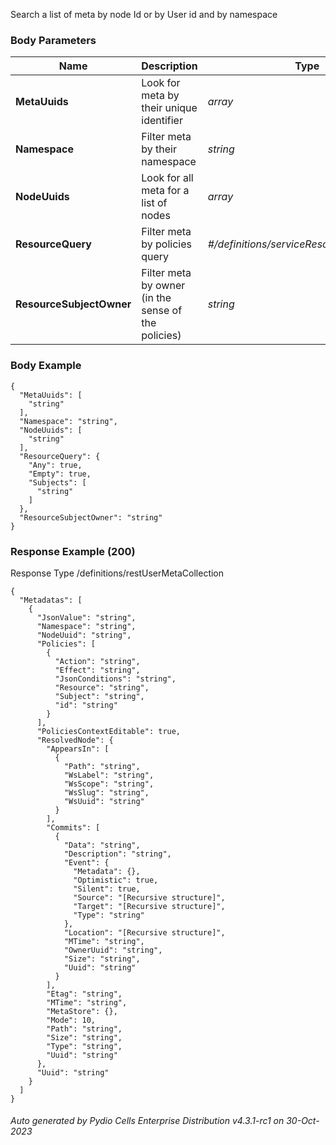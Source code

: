 






 
Search a list of meta by node Id or by User id and by namespace  


### Body Parameters

Name | Description | Type | Required
---|---|---|---
**MetaUuids** | Look for meta by their unique identifier | _array_ |   
**Namespace** | Filter meta by their namespace | _string_ |   
**NodeUuids** | Look for all meta for a list of nodes | _array_ |   
**ResourceQuery** | Filter meta by policies query | _#/definitions/serviceResourcePolicyQuery_ |   
**ResourceSubjectOwner** | Filter meta by owner (in the sense of the policies) | _string_ |   


### Body Example
```
{
  "MetaUuids": [
    "string"
  ],
  "Namespace": "string",
  "NodeUuids": [
    "string"
  ],
  "ResourceQuery": {
    "Any": true,
    "Empty": true,
    "Subjects": [
      "string"
    ]
  },
  "ResourceSubjectOwner": "string"
}
```






### Response Example (200)
Response Type /definitions/restUserMetaCollection

```
{
  "Metadatas": [
    {
      "JsonValue": "string",
      "Namespace": "string",
      "NodeUuid": "string",
      "Policies": [
        {
          "Action": "string",
          "Effect": "string",
          "JsonConditions": "string",
          "Resource": "string",
          "Subject": "string",
          "id": "string"
        }
      ],
      "PoliciesContextEditable": true,
      "ResolvedNode": {
        "AppearsIn": [
          {
            "Path": "string",
            "WsLabel": "string",
            "WsScope": "string",
            "WsSlug": "string",
            "WsUuid": "string"
          }
        ],
        "Commits": [
          {
            "Data": "string",
            "Description": "string",
            "Event": {
              "Metadata": {},
              "Optimistic": true,
              "Silent": true,
              "Source": "[Recursive structure]",
              "Target": "[Recursive structure]",
              "Type": "string"
            },
            "Location": "[Recursive structure]",
            "MTime": "string",
            "OwnerUuid": "string",
            "Size": "string",
            "Uuid": "string"
          }
        ],
        "Etag": "string",
        "MTime": "string",
        "MetaStore": {},
        "Mode": 10,
        "Path": "string",
        "Size": "string",
        "Type": "string",
        "Uuid": "string"
      },
      "Uuid": "string"
    }
  ]
}
```




###### Auto generated by Pydio Cells Enterprise Distribution v4.3.1-rc1 on 30-Oct-2023
